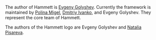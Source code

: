 The author of Hammett is [Evgeny Golyshev](https://github.com/eugulixes). Currently the framework is maintained by [Polina Migel](https://github.com/warewarewapain), [Dmitriy Ivanko](https://github.com/Themanwhosmellslikesugar), and Evgeny Golyshev. They represent the core team of Hammett.

The authors of the Hammett logo are Evgeny Golyshev and [Natalia Pisareva](https://instagram.com/nat._.ii).

